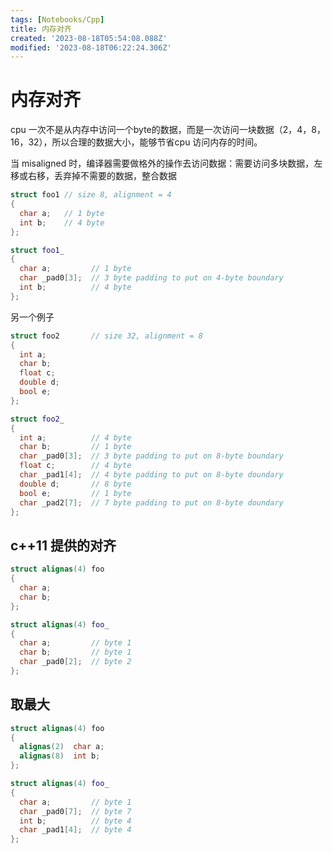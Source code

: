 ```yaml
---
tags: [Notebooks/Cpp]
title: 内存对齐
created: '2023-08-18T05:54:08.088Z'
modified: '2023-08-18T06:22:24.306Z'
---
```


# 内存对齐
cpu 一次不是从内存中访问一个byte的数据，而是一次访问一块数据（2，4，8，16，32），所以合理的数据大小，能够节省cpu 访问内存的时间。

当 misaligned 时，编译器需要做格外的操作去访问数据：需要访问多块数据，左移或右移，丢弃掉不需要的数据，整合数据

```cpp
struct foo1 // size 8, alignment = 4
{
  char a;   // 1 byte
  int b;    // 4 byte
};

struct foo1_
{
  char a;         // 1 byte
  char _pad0[3];  // 3 byte padding to put on 4-byte boundary
  int b;          // 4 byte
};
```
另一个例子
```cpp
struct foo2       // size 32, alignment = 8
{
  int a;
  char b;
  float c;
  double d;
  bool e;
};

struct foo2_
{
  int a;          // 4 byte
  char b;         // 1 byte
  char _pad0[3];  // 3 byte padding to put on 8-byte boundary
  float c;        // 4 byte
  char _pad1[4];  // 4 byte padding to put on 8-byte doundary
  double d;       // 8 byte
  bool e;         // 1 byte
  char _pad2[7];  // 7 byte padding to put on 8-byte doundary
};
```

## c++11 提供的对齐
```cpp
struct alignas(4) foo
{
  char a;
  char b;
};

struct alignas(4) foo_
{
  char a;         // byte 1
  char b;         // byte 1
  char _pad0[2];  // byte 2
};
```

## 取最大
```cpp
struct alignas(4) foo
{
  alignas(2)  char a;
  alignas(8)  int b;
};

struct alignas(4) foo_
{
  char a;         // byte 1
  char _pad0[7];  // byte 7
  int b;          // byte 4
  char _pad1[4];  // byte 4
};
```
